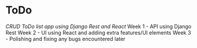 # ToDo

*CRUD ToDo list app using Django Rest and React*
  Week 1 - API using Django Rest
  Week 2 - UI using React and adding extra features/UI elements
  Week 3 - Polishing and fixing any bugs encountered later

